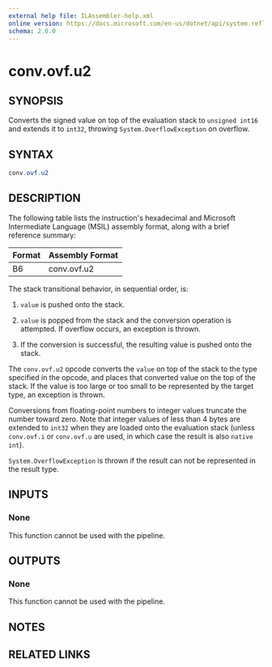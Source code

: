 ```yaml
---
external help file: ILAssembler-help.xml
online version: https://docs.microsoft.com/en-us/dotnet/api/system.reflection.emit.opcodes.conv_ovf_u2
schema: 2.0.0
---
```


# conv.ovf.u2

## SYNOPSIS

Converts the signed value on top of the evaluation stack to `unsigned int16` and extends it to `int32`, throwing `System.OverflowException` on overflow.

## SYNTAX

```powershell
conv.ovf.u2
```

## DESCRIPTION

The following table lists the instruction's hexadecimal and Microsoft Intermediate Language (MSIL) assembly format, along with a brief reference summary:

| Format | Assembly Format |
| ------ | --------------- |
| B6     | conv.ovf.u2     |

 The stack transitional behavior, in sequential order, is:

1.  `value` is pushed onto the stack.

2.  `value` is popped from the stack and the conversion operation is attempted. If overflow occurs, an exception is thrown.

3.  If the conversion is successful, the resulting value is pushed onto the stack.

 The `conv.ovf.u2` opcode converts the `value` on top of the stack to the type specified in the opcode, and places that converted value on the top of the stack. If the value is too large or too small to be represented by the target type, an exception is thrown.

 Conversions from floating-point numbers to integer values truncate the number toward zero. Note that integer values of less than 4 bytes are extended to `int32` when they are loaded onto the evaluation stack (unless `conv.ovf.i` or `conv.ovf.u` are used, in which case the result is also `native int`).

 `System.OverflowException` is thrown if the result can not be represented in the result type.

## INPUTS

### None

This function cannot be used with the pipeline.

## OUTPUTS

### None

This function cannot be used with the pipeline.

## NOTES

## RELATED LINKS
